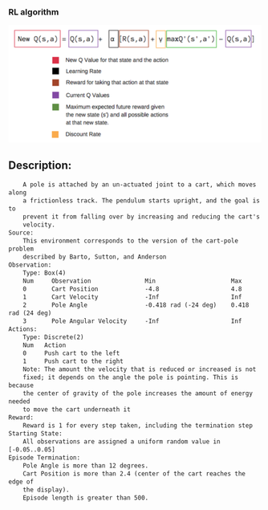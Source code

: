 ### RL algorithm
![RL equation](RL_Equation.png?raw=true "RL equationP")

## Description:
        A pole is attached by an un-actuated joint to a cart, which moves along
        a frictionless track. The pendulum starts upright, and the goal is to
        prevent it from falling over by increasing and reducing the cart's
        velocity.
    Source:
        This environment corresponds to the version of the cart-pole problem
        described by Barto, Sutton, and Anderson
    Observation:
        Type: Box(4)
        Num     Observation               Min                     Max
        0       Cart Position             -4.8                    4.8
        1       Cart Velocity             -Inf                    Inf
        2       Pole Angle                -0.418 rad (-24 deg)    0.418 rad (24 deg)
        3       Pole Angular Velocity     -Inf                    Inf
    Actions:
        Type: Discrete(2)
        Num   Action
        0     Push cart to the left
        1     Push cart to the right
        Note: The amount the velocity that is reduced or increased is not
        fixed; it depends on the angle the pole is pointing. This is because
        the center of gravity of the pole increases the amount of energy needed
        to move the cart underneath it
    Reward:
        Reward is 1 for every step taken, including the termination step
    Starting State:
        All observations are assigned a uniform random value in [-0.05..0.05]
    Episode Termination:
        Pole Angle is more than 12 degrees.
        Cart Position is more than 2.4 (center of the cart reaches the edge of
        the display).
        Episode length is greater than 500.